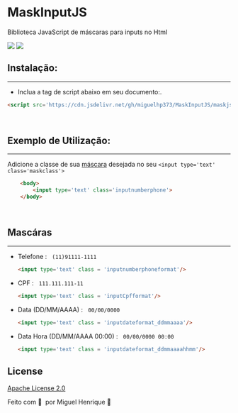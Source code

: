# MaskInputJS
 Biblioteca JavaScript de máscaras para inputs no Html
 
<div style='display:flex;'>
  <img src='https://img.shields.io/badge/JavaScript-F7DF1E.svg?style=for-the-badge&logo=JavaScript&logoColor=black'/>
   &nbsp;
  <img src='https://img.shields.io/badge/jsDelivr-E84D3D.svg?style=for-the-badge&logo=jsDelivr&logoColor=white'/>
 </div>


## Instalação:
---
- Inclua a tag de script abaixo em seu documento:.

```html
<script src='https://cdn.jsdelivr.net/gh/miguelhp373/MaskInputJS/maskjs@1.3/maskjs.min.js'></script>

```

<br/>

## Exemplo de Utilização:
---

Adicione a classe de sua <a href='https://github.com/miguelhp373/MaskInputJS#masc%C3%A1ras'>máscara</a> desejada no seu  `<input type='text' class='maskclass'>`


```html
    <body>
        <input type='text' class='inputnumberphone'>
    </body>

```

<br/>

## Mascáras
---
- Telefone :
&nbsp;
    `(11)91111-1111`
    <br/>
    ```html
    <input type='text' class = 'inputnumberphoneformat'/>
    ``` 

- CPF :
&nbsp;
    `111.111.111-11`
    <br/>
    ```html
    <input type='text' class = 'inputCpfformat'/>
    ``` 

- Data (DD/MM/AAAA) :
&nbsp;
    `00/00/0000`
    <br/> 
     ```html
    <input type='text' class = 'inputdateformat_ddmmaaaa'/>
    ``` 
     

- Data Hora (DD/MM/AAAA 00:00) :
&nbsp;
    `00/00/0000 00:00`
    <br/>
    ```html
    <input type='text' class = 'inputdateformat_ddmmaaaahhmm'/>
    ```



## License

[Apache License 2.0](LICENSE)

Feito com 💜 &nbsp;por Miguel Henrique 👋



